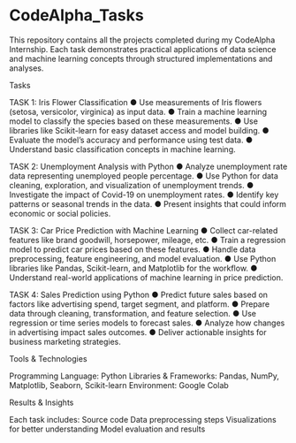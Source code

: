 # CodeAlpha_Tasks

This repository contains all the projects completed during my CodeAlpha Internship. Each task demonstrates practical applications of data science and machine learning concepts through structured implementations and analyses.

Tasks

TASK 1: Iris Flower Classification
● Use measurements of Iris flowers (setosa, versicolor, virginica) as input data.
● Train a machine learning model to classify the species based on these measurements.
● Use libraries like Scikit-learn for easy dataset access and model building.
● Evaluate the model’s accuracy and performance using test data.
● Understand basic classification concepts in machine learning.

TASK 2: Unemployment Analysis with Python
● Analyze unemployment rate data representing unemployed people percentage.
● Use Python for data cleaning, exploration, and visualization of unemployment trends.
● Investigate the impact of Covid-19 on unemployment rates.
● Identify key patterns or seasonal trends in the data.
● Present insights that could inform economic or social policies.

TASK 3: Car Price Prediction with Machine Learning
● Collect car-related features like brand goodwill, horsepower, mileage, etc.
● Train a regression model to predict car prices based on these features.
● Handle data preprocessing, feature engineering, and model evaluation.
● Use Python libraries like Pandas, Scikit-learn, and Matplotlib for the workflow.
● Understand real-world applications of machine learning in price prediction.

TASK 4: Sales Prediction using Python
● Predict future sales based on factors like advertising spend, target segment, and platform.
● Prepare data through cleaning, transformation, and feature selection.
● Use regression or time series models to forecast sales.
● Analyze how changes in advertising impact sales outcomes.
● Deliver actionable insights for business marketing strategies.

Tools & Technologies

Programming Language: Python
Libraries & Frameworks: Pandas, NumPy, Matplotlib, Seaborn, Scikit-learn
Environment:  Google Colab

Results & Insights

Each task  includes:
Source code
Data preprocessing steps
Visualizations for better understanding
Model evaluation and results
